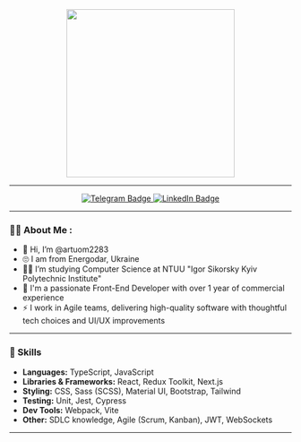 <div id="header" align="center">
  <img src="https://media.giphy.com/media/HEPwfdu6T6svpPE1eN/giphy.gif" width="300"  />
</div>

---

<div id="badges" align="center">
  <a href="https://t.me/artuom2283" target="_blank">
    <img src="https://img.shields.io/badge/Telegram-blue?style=for-the-badge&logo=telegram&logoColor=white" alt="Telegram Badge"/>
  </a>
  <a href="https://www.linkedin.com/in/artem-puzenko-956b54356/" target="_blank">
    <img src="https://img.shields.io/badge/LinkedIn-0A66C2?style=for-the-badge&logo=linkedin&logoColor=white" alt="LinkedIn Badge"/>
  </a>
</div>

<div id="header" align="center">
  <img src="https://komarev.com/ghpvc/?username=artuom2283&style=flat-square&color=blue" alt="" />
</div>

---

### 👨‍💻 About Me :
- 👋 Hi, I’m @artuom2283
- 🙄 I am from Energodar, Ukraine
- 👨‍🎓 I’m studying Computer Science at NTUU "Igor Sikorsky Kyiv Polytechnic Institute"
- 🧠 I'm a passionate Front-End Developer with over 1 year of commercial experience
- ⚡ I work in Agile teams, delivering high-quality software with thoughtful tech choices and UI/UX improvements

---

### 🧠 Skills

- **Languages:** TypeScript, JavaScript  
- **Libraries & Frameworks:** React, Redux Toolkit, Next.js  
- **Styling:** CSS, Sass (SCSS), Material UI, Bootstrap, Tailwind  
- **Testing:** Unit, Jest, Cypress  
- **Dev Tools:** Webpack, Vite  
- **Other:** SDLC knowledge, Agile (Scrum, Kanban), JWT, WebSockets

---
